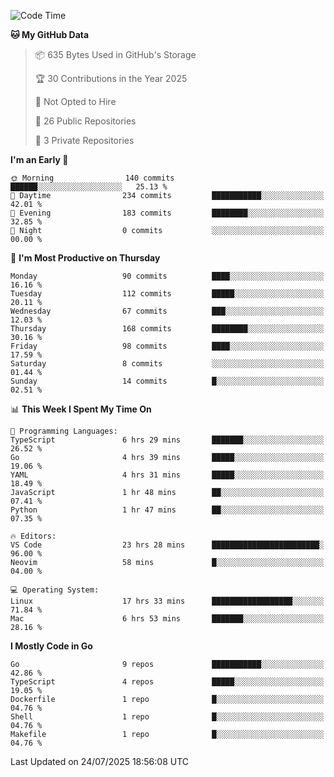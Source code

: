 <!--START_SECTION:waka-->
![Code Time](http://img.shields.io/badge/Code%20Time-1%2C361%20hrs%2048%20mins-blue)

**🐱 My GitHub Data** 

> 📦 635 Bytes Used in GitHub's Storage 
 > 
> 🏆 30 Contributions in the Year 2025
 > 
> 🚫 Not Opted to Hire
 > 
> 📜 26 Public Repositories 
 > 
> 🔑 3 Private Repositories 
 > 
**I'm an Early 🐤** 

```text
🌞 Morning                140 commits         ██████░░░░░░░░░░░░░░░░░░░   25.13 % 
🌆 Daytime                234 commits         ███████████░░░░░░░░░░░░░░   42.01 % 
🌃 Evening                183 commits         ████████░░░░░░░░░░░░░░░░░   32.85 % 
🌙 Night                  0 commits           ░░░░░░░░░░░░░░░░░░░░░░░░░   00.00 % 
```
📅 **I'm Most Productive on Thursday** 

```text
Monday                   90 commits          ████░░░░░░░░░░░░░░░░░░░░░   16.16 % 
Tuesday                  112 commits         █████░░░░░░░░░░░░░░░░░░░░   20.11 % 
Wednesday                67 commits          ███░░░░░░░░░░░░░░░░░░░░░░   12.03 % 
Thursday                 168 commits         ████████░░░░░░░░░░░░░░░░░   30.16 % 
Friday                   98 commits          ████░░░░░░░░░░░░░░░░░░░░░   17.59 % 
Saturday                 8 commits           ░░░░░░░░░░░░░░░░░░░░░░░░░   01.44 % 
Sunday                   14 commits          █░░░░░░░░░░░░░░░░░░░░░░░░   02.51 % 
```


📊 **This Week I Spent My Time On** 

```text
💬 Programming Languages: 
TypeScript               6 hrs 29 mins       ███████░░░░░░░░░░░░░░░░░░   26.52 % 
Go                       4 hrs 39 mins       █████░░░░░░░░░░░░░░░░░░░░   19.06 % 
YAML                     4 hrs 31 mins       █████░░░░░░░░░░░░░░░░░░░░   18.49 % 
JavaScript               1 hr 48 mins        ██░░░░░░░░░░░░░░░░░░░░░░░   07.41 % 
Python                   1 hr 47 mins        ██░░░░░░░░░░░░░░░░░░░░░░░   07.35 % 

🔥 Editors: 
VS Code                  23 hrs 28 mins      ████████████████████████░   96.00 % 
Neovim                   58 mins             █░░░░░░░░░░░░░░░░░░░░░░░░   04.00 % 

💻 Operating System: 
Linux                    17 hrs 33 mins      ██████████████████░░░░░░░   71.84 % 
Mac                      6 hrs 53 mins       ███████░░░░░░░░░░░░░░░░░░   28.16 % 
```

**I Mostly Code in Go** 

```text
Go                       9 repos             ███████████░░░░░░░░░░░░░░   42.86 % 
TypeScript               4 repos             █████░░░░░░░░░░░░░░░░░░░░   19.05 % 
Dockerfile               1 repo              █░░░░░░░░░░░░░░░░░░░░░░░░   04.76 % 
Shell                    1 repo              █░░░░░░░░░░░░░░░░░░░░░░░░   04.76 % 
Makefile                 1 repo              █░░░░░░░░░░░░░░░░░░░░░░░░   04.76 % 
```




 Last Updated on 24/07/2025 18:56:08 UTC
<!--END_SECTION:waka-->

